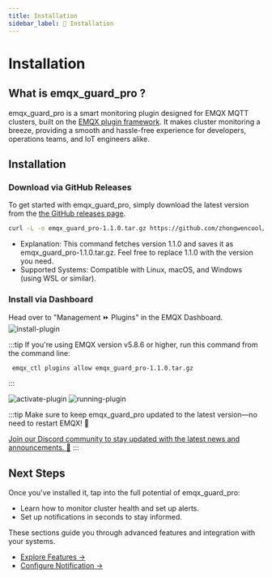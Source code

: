 ```yaml
---
title: Installation
sidebar_label: 🔧 Installation
---
```


# Installation

## What is emqx_guard_pro ?

emqx_guard_pro is a smart monitoring plugin designed for EMQX MQTT clusters, built on the [EMQX plugin framework](https://docs.emqx.com/en/emqx/latest/extensions/plugins.html). It makes cluster monitoring a breeze, providing a smooth and hassle-free experience for developers, operations teams, and IoT engineers alike.

## Installation

### Download via GitHub Releases
To get started with emqx_guard_pro, simply download the latest version from the
[the GitHub releases page](https://github.com/zhongwencool/get-emqx-guard-pro/releases).

```bash
curl -L -o emqx_guard_pro-1.1.0.tar.gz https://github.com/zhongwencool/get-emqx-guard-pro/releases/download/1.0.0/emqx_guard_pro-1.1.0.tar.gz
```
- Explanation: This command fetches version 1.1.0 and saves it as emqx_guard_pro-1.1.0.tar.gz. Feel free to replace 1.1.0 with the version you need.
- Supported Systems: Compatible with Linux, macOS, and Windows (using WSL or similar).

### Install via Dashboard

Head over to "Management ⏩️ Plugins" in the EMQX Dashboard.
![install-plugin](/img/install-plugin.png)

:::tip
If you're using EMQX version v5.8.6 or higher, run this command from the command line:
```
 emqx_ctl plugins allow emqx_guard_pro-1.1.0.tar.gz
```
:::

![activate-plugin](/img/activate-plugin.png)
![running-plugin](/img/running-plugin.png)

:::tip
Make sure to keep emqx_guard_pro updated to the latest version—no need to restart EMQX! 🚀

[Join our Discord community to stay updated with the latest news and announcements. 💬](https://discord.gg/d6mEs9VzUc)
:::

## Next Steps

Once you've installed it, tap into the full potential of emqx_guard_pro:

- Learn how to monitor cluster health and set up alerts.
- Set up notifications in seconds to stay informed.

These sections guide you through advanced features and integration with your systems.

- [Explore Features →](/emqx-guard-pro/features/alarm)
- [Configure Notification →](/emqx-guard-pro/configuration/gmail)
